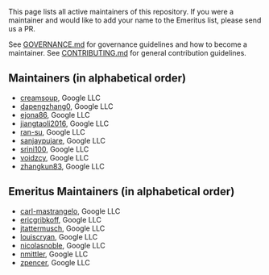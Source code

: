 This page lists all active maintainers of this repository. If you were a
maintainer and would like to add your name to the Emeritus list, please send us a
PR.

See [GOVERNANCE.md](https://github.com/grpc/grpc-community/blob/master/governance.md)
for governance guidelines and how to become a maintainer.
See [CONTRIBUTING.md](https://github.com/grpc/grpc-community/blob/master/CONTRIBUTING.md)
for general contribution guidelines.

## Maintainers (in alphabetical order)
- [creamsoup](https://github.com/creamsoup), Google LLC
- [dapengzhang0](https://github.com/dapengzhang0), Google LLC
- [ejona86](https://github.com/ejona86), Google LLC
- [jiangtaoli2016](https://github.com/jiangtaoli2016), Google LLC
- [ran-su](https://github.com/ran-su), Google LLC
- [sanjaypujare](https://github.com/sanjaypujare), Google LLC
- [srini100](https://github.com/srini100), Google LLC
- [voidzcy](https://github.com/voidzcy), Google LLC
- [zhangkun83](https://github.com/zhangkun83), Google LLC

## Emeritus Maintainers (in alphabetical order)
- [carl-mastrangelo](https://github.com/carl-mastrangelo), Google LLC
- [ericgribkoff](https://github.com/ericgribkoff), Google LLC
- [jtattermusch](https://github.com/jtattermusch), Google LLC
- [louiscryan](https://github.com/louiscryan), Google LLC
- [nicolasnoble](https://github.com/nicolasnoble), Google LLC
- [nmittler](https://github.com/nmittler), Google LLC
- [zpencer](https://github.com/zpencer), Google LLC
